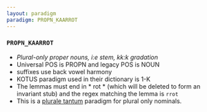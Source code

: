 ```yaml
---
layout: paradigm
paradigm: PROPN_KAARROT
---
```

### ` PROPN_KAARROT `

* _Plural-only proper nouns, i:e stem, kk:k gradation_
* Universal POS is PROPN and legacy POS is NOUN
* suffixes use back vowel harmony
* KOTUS paradigm used in their dictionary is 1-K
* The lemmas must end in * rot * (which will be deleted to form an invariant stub) and the regex matching the lemma is ` rrot `
* This is a [plurale tantum](https://en.wikipedia.org/wiki/Plurale_tantum) paradigm for plural only nominals.
